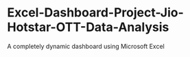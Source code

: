 # Excel-Dashboard-Project-Jio-Hotstar-OTT-Data-Analysis
A completely dynamic dashboard using Microsoft Excel
